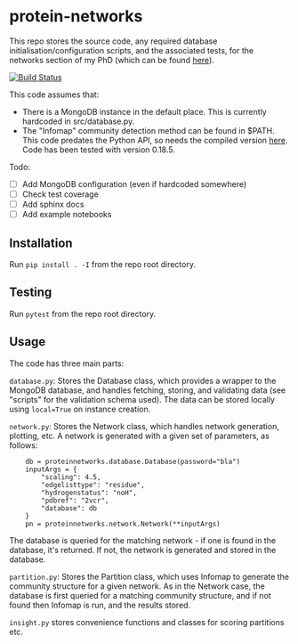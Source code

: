 # protein-networks
This repo stores the source code, any required database initialisation/configuration scripts, and the associated tests, for the networks section of my PhD (which can be found [here](https://wpg.io/phdThesis.pdf)).

[![Build Status](https://travis-ci.com/wllgrnt/protein-networks.svg?token=SQysmopgMsk5Ksy6iu6f&branch=master)](https://travis-ci.com/wllgrnt/protein-networks)

This code assumes that:

- There is a MongoDB instance in the default place. This is currently hardcoded in src/database.py. 
- The "Infomap" community detection method can be found in $PATH. This code predates the Python API, so needs the compiled version [here](https://github.com/mapequation/infomap). Code has been tested with version 0.18.5.

Todo:
- [ ] Add MongoDB configuration (even if hardcoded somewhere)
- [ ] Check test coverage
- [ ] Add sphinx docs 
- [ ] Add example notebooks

## Installation

Run `pip install . -I` from the repo root directory.

## Testing

Run `pytest` from the repo root directory.

## Usage

The code has three main parts:

`database.py`: Stores the Database class, which provides a wrapper to the MongoDB database, and handles fetching, storing, and validating data (see "scripts" for the validation schema used). The data can be stored locally using `local=True` on instance creation.

`network.py`: Stores the Network class, which handles network generation, plotting, etc. A network is generated with a given set of parameters, as follows:
```
    db = proteinnetworks.database.Database(password="bla")
    inputArgs = {
        "scaling": 4.5,
        "edgelisttype": "residue",
        "hydrogenstatus": "noH",
        "pdbref": "2vcr",
        "database": db
    }
    pn = proteinnetworks.network.Network(**inputArgs)
```

The database is queried for the matching network - if one is found in the database, it's returned. If not, the network is generated and stored in the database.

`partition.py`: Stores the Partition class, which uses Infomap to generate the community structure for a given network. As in the Network case, the database is first queried for a matching community structure, and if not found then Infomap is run, and the results stored.

`insight.py` stores convenience functions and classes for scoring partitions etc.

